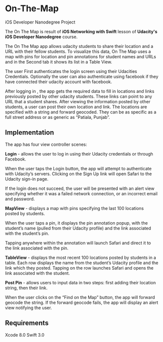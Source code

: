 # On-The-Map
iOS Developer Nanodegree Project

The On The Map is result of **iOS Networking with Swift** lesson of **Udacity's iOS Developer Nanodegree** course.

The On The Map app allows udacity students to share their location and a URL with their fellow students. To visualize this 
data, On The Map uses a map with pins for location and pin annotations for student names and URLs and in the Second tab it shows its list in a Table View.

The user First authenticates the login screen using their Udacities Credentials. Optionally the user can also authenticate using facebook if they have connected their udacity account with facebook.

After logging in , the app gets the required data to fill in locations and links previously posted by other udacity students. These links can point to any URL that a student shares. After viewing the information posted by other students, a user can post their own location and link. The locations are specified with a string and forward geocoded. They can be as specific as a full street address or as generic as “Patiala, Punjab”.

## Implementation

The app has four view controller scenes:

**Login** - allows the user to log in using their Udacity credentials or through Facebook.
  
When the user taps the Login button, the app will attempt to authenticate with Udacity’s servers. Clicking on the Sign Up link will open Safari to the Udacity sign-in page.
  
If the login does not succeed, the user will be presented with an alert view specifying whether it was a failed network connection, or an incorrect email and password.

**MapView** - displays a map with pins specifying the last 100 locations posted by students.
  
When the user taps a pin, it displays the pin annotation popup, with the student’s name (pulled from their Udacity profile) and the link associated with the student’s pin.
  
Tapping anywhere within the annotation will launch Safari and direct it to the link associated with the pin.

**TableView** - displays the most recent 100 locations posted by students in a table. Each row displays the name from the student’s Udacity profile and the link which they posted. Tapping on the row launches Safari and opens the link associated with the student.

**Post Pin** - allows users to input data in two steps: first adding their location string, then their link.
  
When the user clicks on the “Find on the Map” button, the app will forward geocode the string. If the forward geocode fails, the app will display an alert view notifying the user.

## Requirements

 Xcode 8.0
 Swift 3.0
